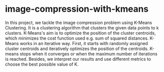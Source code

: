 # image-compression-with-kmeans


In this project, we tackle the image compression problem using K-Means Clustering. It is a clustering algorithm that clusters the given data points to k clusters. K-Means's aim is to optimize the position of the cluster centroids, which minimizes the cost function used e.g. sum of squared distances. K-Means works in an iterative way. First, it starts with randomly assigned cluster centroids and iteratively optimizes the position of the centroids. K-means stops when it converges or when the maximum number of iterations is reached. Besides, we interpret our results and use different metrics to choose the best possible value of K. 




